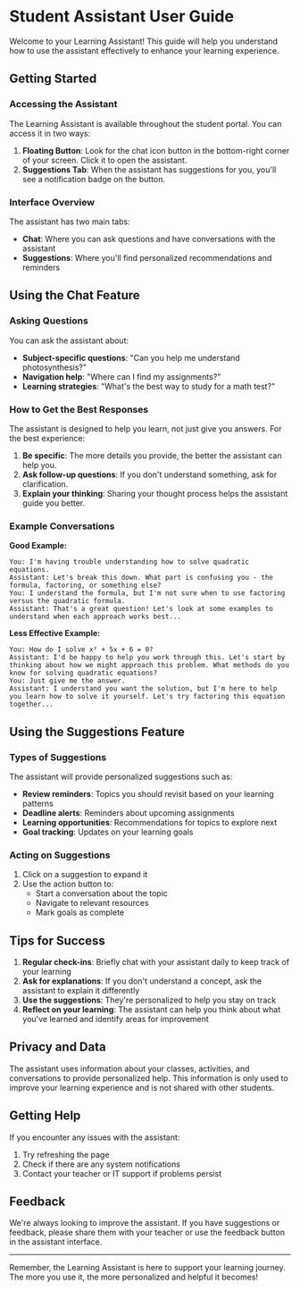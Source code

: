 # Student Assistant User Guide

Welcome to your Learning Assistant! This guide will help you understand how to use the assistant effectively to enhance your learning experience.

## Getting Started

### Accessing the Assistant

The Learning Assistant is available throughout the student portal. You can access it in two ways:

1. **Floating Button**: Look for the chat icon button in the bottom-right corner of your screen. Click it to open the assistant.
2. **Suggestions Tab**: When the assistant has suggestions for you, you'll see a notification badge on the button.

### Interface Overview

The assistant has two main tabs:

- **Chat**: Where you can ask questions and have conversations with the assistant
- **Suggestions**: Where you'll find personalized recommendations and reminders

## Using the Chat Feature

### Asking Questions

You can ask the assistant about:

- **Subject-specific questions**: "Can you help me understand photosynthesis?"
- **Navigation help**: "Where can I find my assignments?"
- **Learning strategies**: "What's the best way to study for a math test?"

### How to Get the Best Responses

The assistant is designed to help you learn, not just give you answers. For the best experience:

1. **Be specific**: The more details you provide, the better the assistant can help you.
2. **Ask follow-up questions**: If you don't understand something, ask for clarification.
3. **Explain your thinking**: Sharing your thought process helps the assistant guide you better.

### Example Conversations

**Good Example:**
```
You: I'm having trouble understanding how to solve quadratic equations.
Assistant: Let's break this down. What part is confusing you - the formula, factoring, or something else?
You: I understand the formula, but I'm not sure when to use factoring versus the quadratic formula.
Assistant: That's a great question! Let's look at some examples to understand when each approach works best...
```

**Less Effective Example:**
```
You: How do I solve x² + 5x + 6 = 0?
Assistant: I'd be happy to help you work through this. Let's start by thinking about how we might approach this problem. What methods do you know for solving quadratic equations?
You: Just give me the answer.
Assistant: I understand you want the solution, but I'm here to help you learn how to solve it yourself. Let's try factoring this equation together...
```

## Using the Suggestions Feature

### Types of Suggestions

The assistant will provide personalized suggestions such as:

- **Review reminders**: Topics you should revisit based on your learning patterns
- **Deadline alerts**: Reminders about upcoming assignments
- **Learning opportunities**: Recommendations for topics to explore next
- **Goal tracking**: Updates on your learning goals

### Acting on Suggestions

1. Click on a suggestion to expand it
2. Use the action button to:
   - Start a conversation about the topic
   - Navigate to relevant resources
   - Mark goals as complete

## Tips for Success

1. **Regular check-ins**: Briefly chat with your assistant daily to keep track of your learning
2. **Ask for explanations**: If you don't understand a concept, ask the assistant to explain it differently
3. **Use the suggestions**: They're personalized to help you stay on track
4. **Reflect on your learning**: The assistant can help you think about what you've learned and identify areas for improvement

## Privacy and Data

The assistant uses information about your classes, activities, and conversations to provide personalized help. This information is only used to improve your learning experience and is not shared with other students.

## Getting Help

If you encounter any issues with the assistant:

1. Try refreshing the page
2. Check if there are any system notifications
3. Contact your teacher or IT support if problems persist

## Feedback

We're always looking to improve the assistant. If you have suggestions or feedback, please share them with your teacher or use the feedback button in the assistant interface.

---

Remember, the Learning Assistant is here to support your learning journey. The more you use it, the more personalized and helpful it becomes!
